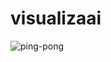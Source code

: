 # visualizaai

![ping-pong](https://github.com/4lysson-a/visualizaai/assets/26152669/60f29daa-cd23-4a82-88dc-19a6d405181f)
